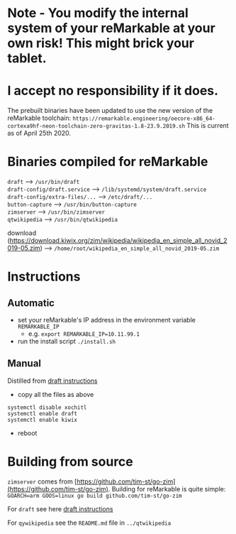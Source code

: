 # Note - You modify the internal system of your reMarkable at your own risk! This might brick your tablet.
# I accept no responsibility if it does.

The prebuilt binaries have been updated to use the new version of the reMarkable toolchain: `https://remarkable.engineering/oecore-x86_64-cortexa9hf-neon-toolchain-zero-gravitas-1.8-23.9.2019.sh`
This is current as of April 25th 2020.

# Binaries compiled for reMarkable

`draft` --> `/usr/bin/draft`<br/>
`draft-config/draft.service` --> `/lib/systemd/system/draft.service`<br/>
`draft-config/extra-files/...` --> `/etc/draft/...`<br/>
`button-capture` --> `/usr/bin/button-capture`<br/>
`zimserver` --> `/usr/bin/zimserver`<br/>
`qtwikipedia` --> `/usr/bin/qtwikipedia`<br/>

download (https://download.kiwix.org/zim/wikipedia/wikipedia_en_simple_all_novid_2019-05.zim)   --> `/home/root/wikipedia_en_simple_all_novid_2019-05.zim`

# Instructions

## Automatic
* set your reMarkable's IP address in the environment variable `REMARKABLE_IP`
  * e.g. `export REMARKABLE_IP=10.11.99.1`
* run the install script `./install.sh`

## Manual
Distilled from [draft instructions](https://github.com/dixonary/draft-reMarkable)
* copy all the files as above
```
systemctl disable xochitl
systemctl enable draft
systemctl enable kiwix
```
* reboot

# Building from source
`zimserver` comes from [https://github.com/tim-st/go-zim](https://github.com/tim-st/go-zim).
Building for reMarkable is quite simple:
`GOARCH=arm GOOS=linux go build github.com/tim-st/go-zim`

For `draft` see here [draft instructions](https://github.com/dixonary/draft-reMarkable)

For `qywikipedia` see the `README.md` file in `../qtwikipedia`

